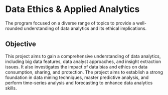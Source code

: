 # Data Ethics & Applied Analytics

The program focused on a diverse range of topics to provide a well-rounded understanding of data analytics and its ethical implications.

## Objective

This project aims to gain a comprehensive understanding of data analytics, including big data features, data analyst approaches, and insight extraction issues. It also investigates the impact of data bias and ethics on data consumption, sharing, and protection. The project aims to establish a strong foundation in data mining techniques, master predictive analysis, and perform time-series analysis and forecasting to enhance data analytics skills.
